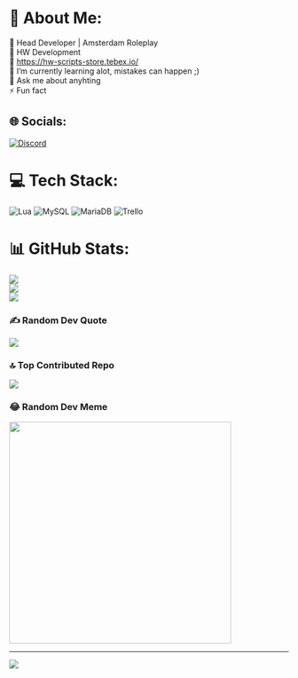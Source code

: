 # 💫 About Me:
🔭 Head Developer | Amsterdam Roleplay <br>💼 HW Development<br>🛒 https://hw-scripts-store.tebex.io/<br>🌱 I’m currently learning alot, mistakes can happen ;)<br>💬 Ask me about anyhting<br>⚡ Fun fact


## 🌐 Socials:
[![Discord](https://img.shields.io/badge/Discord-%237289DA.svg?logo=discord&logoColor=white)](https://discord.gg/https://discord.gg/V838nesQ) 

# 💻 Tech Stack:
![Lua](https://img.shields.io/badge/lua-%232C2D72.svg?style=for-the-badge&logo=lua&logoColor=white) ![MySQL](https://img.shields.io/badge/mysql-%2300000f.svg?style=for-the-badge&logo=mysql&logoColor=white) ![MariaDB](https://img.shields.io/badge/MariaDB-003545?style=for-the-badge&logo=mariadb&logoColor=white) ![Trello](https://img.shields.io/badge/Trello-%23026AA7.svg?style=for-the-badge&logo=Trello&logoColor=white)
# 📊 GitHub Stats:
![](https://github-readme-stats.vercel.app/api?username=HenkW00&theme=dark&hide_border=false&include_all_commits=true&count_private=true)<br/>
![](https://github-readme-streak-stats.herokuapp.com/?user=HenkW00&theme=dark&hide_border=false)<br/>
![](https://github-readme-stats.vercel.app/api/top-langs/?username=HenkW00&theme=dark&hide_border=false&include_all_commits=true&count_private=true&layout=compact)

### ✍️ Random Dev Quote
![](https://quotes-github-readme.vercel.app/api?type=horizontal&theme=radical)

### 🔝 Top Contributed Repo
![](https://github-contributor-stats.vercel.app/api?username=HenkW00&limit=5&theme=dark&combine_all_yearly_contributions=true)

### 😂 Random Dev Meme
<img src='https://randommeme-five.vercel.app/' style="height: 400px;"/>

---
[![](https://visitcount.itsvg.in/api?id=HenkW00&icon=0&color=0)](https://visitcount.itsvg.in)

<!-- Proudly created with GPRM ( https://gprm.itsvg.in ) -->
